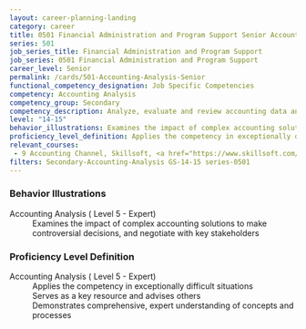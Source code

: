 ```yaml
---
layout: career-planning-landing
category: career
title: 0501 Financial Administration and Program Support Senior Accounting Analysis
series: 501
job_series_title: Financial Administration and Program Support
job_series: 0501 Financial Administration and Program Support
career_level: Senior
permalink: /cards/501-Accounting-Analysis-Senior
functional_competency_designation: Job Specific Competencies
competency: Accounting Analysis
competency_group: Secondary
competency_description: Analyze, evaluate and review accounting data and reports using business tools and applications, and performance metrics to provide recommendations 
level: "14-15"
behavior_illustrations: Examines the impact of complex accounting solutions to make controversial decisions, and negotiate with key stakeholders
proficiency_level_definition: Applies the competency in exceptionally difficult situations ? Serves as a key resource and advises others ? Demonstrates comprehensive, expert understanding of concepts and processes
relevant_courses: 
 - 9 Accounting Channel, Skillsoft, <a href="https://www.skillsoft.com/channel/accounting-f1554bc0-e714-11e6-9835-f723b46a2688">https://www.skillsoft.com/channel/accounting-f1554bc0-e714-11e6-9835-f723b46a2688</a>
filters: Secondary-Accounting-Analysis GS-14-15 series-0501
---
```


<div class="desktop:grid-col-6 margin-y-205">
  <div class="border-top-2 bg-white padding-2 shadow-5 height-full members-hover border-1px button-border border-top-blue radius-lg card-text-color">
    <h3>Behavior Illustrations</h3>
    <dl class="text-base card-content-color"><dt>Accounting Analysis ( Level 5 - Expert)</dt><dd>Examines the impact of complex accounting solutions to make controversial decisions, and negotiate with key stakeholders</dd></dl>
  </div>
</div>
<div class="desktop:grid-col-6 margin-y-205">
  <div class="border-top-2 bg-white padding-2 shadow-5 height-full members-hover border-1px button-border border-top-blue radius-lg card-text-color">
    <h3>Proficiency Level Definition</h3>
    <dl class="text-base card-content-color"><dt>Accounting Analysis ( Level 5 - Expert)</dt><dd>Applies the competency in exceptionally difficult situations </dd><dd> Serves as a key resource and advises others </dd><dd> Demonstrates comprehensive, expert understanding of concepts and processes</dd></dl>
  </div>
</div>